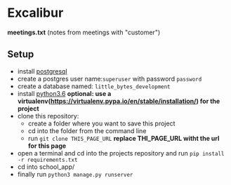 # Excalibur

**meetings.txt** (notes from meetings with "customer")

## Setup

- install [postgresql](https://github.com/PaceMakr/teamexcalibur/blob/prototype/install-postgresql.md)</br>
- create a postgres user name:`superuser` with password `password`
- create a database named: `little_bytes_development`
- install [python3.6](https://www.python.org/downloads/) **optional: use a virtualenv(https://virtualenv.pypa.io/en/stable/installation/) for the project** 
- clone this repository:
	- create a folder where you want to save this project
	- cd into the folder from the command line
	- run `git clone THIS_PAGE_URL` **replace THI_PAGE_URL witht the url for this page**
- open a terminal and cd into the projects repository and run `pip install -r requirements.txt`
- cd into school_app/
- finally run `python3 manage.py runserver`
